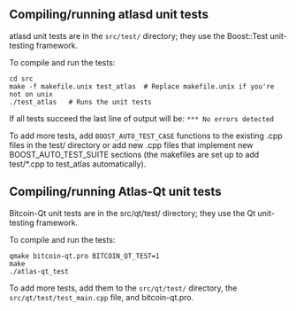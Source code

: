 Compiling/running atlasd unit tests
------------------------------------

atlasd unit tests are in the `src/test/` directory; they
use the Boost::Test unit-testing framework.

To compile and run the tests:

	cd src
	make -f makefile.unix test_atlas  # Replace makefile.unix if you're not on unix
	./test_atlas   # Runs the unit tests

If all tests succeed the last line of output will be:
`*** No errors detected`

To add more tests, add `BOOST_AUTO_TEST_CASE` functions to the existing
.cpp files in the test/ directory or add new .cpp files that
implement new BOOST_AUTO_TEST_SUITE sections (the makefiles are
set up to add test/*.cpp to test_atlas automatically).


Compiling/running Atlas-Qt unit tests
---------------------------------------

Bitcoin-Qt unit tests are in the src/qt/test/ directory; they
use the Qt unit-testing framework.

To compile and run the tests:

	qmake bitcoin-qt.pro BITCOIN_QT_TEST=1
	make
	./atlas-qt_test

To add more tests, add them to the `src/qt/test/` directory,
the `src/qt/test/test_main.cpp` file, and bitcoin-qt.pro.

